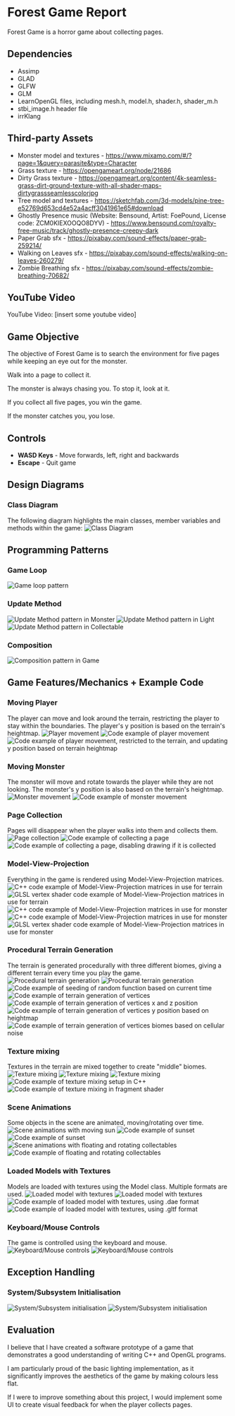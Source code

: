 # Forest Game Report
Forest Game is a horror game about collecting pages.

## Dependencies
- Assimp
- GLAD
- GLFW
- GLM
- LearnOpenGL files, including mesh.h, model.h, shader.h, shader_m.h
- stbi_image.h header file
- irrKlang

## Third-party Assets
- Monster model and textures - https://www.mixamo.com/#/?page=1&query=parasite&type=Character
- Grass texture - https://opengameart.org/node/21686
- Dirty Grass texture - https://opengameart.org/content/4k-seamless-grass-dirt-ground-texture-with-all-shader-maps-dirtygrassseamlesscolorjpg
- Tree model and textures - https://sketchfab.com/3d-models/pine-tree-e52769d653cd4e52a4acff3041961e65#download
- Ghostly Presence music (Website: Bensound, Artist: FoePound, License code: ZCM0KIEXOOQO8DYV) - https://www.bensound.com/royalty-free-music/track/ghostly-presence-creepy-dark
- Paper Grab sfx - https://pixabay.com/sound-effects/paper-grab-259214/
- Walking on Leaves sfx - https://pixabay.com/sound-effects/walking-on-leaves-260279/
- Zombie Breathing sfx - https://pixabay.com/sound-effects/zombie-breathing-70682/

## YouTube Video
YouTube Video: [insert some youtube video]

## Game Objective
The objective of Forest Game is to search the environment for five pages while keeping an eye out for the monster.

Walk into a page to collect it.

The monster is always chasing you. To stop it, look at it.

If you collect all five pages, you win the game.

If the monster catches you, you lose.

## Controls
- **WASD Keys** - Move forwards, left, right and backwards
- **Escape** - Quit game

## Design Diagrams

### Class Diagram
The following diagram highlights the main classes, member variables and methods within the game:
![Class Diagram](./images/forest_class_diagram.png)

## Programming Patterns

### Game Loop
![Game loop pattern](./images/game_loop.png)
### Update Method
![Update Method pattern in Monster](./images/monster_update_method.png)
![Update Method pattern in Light](./images/light_update_method.png)
![Update Method pattern in Collectable](./images/collectable_update_method.png)
### Composition
![Composition pattern in Game](./images/composition.png)

## Game Features/Mechanics + Example Code

### Moving Player
The player can move and look around the terrain, restricting the player to stay within the boundaries. The player's y position is based on the terrain's heightmap.
![Player movement](./images/player_movement.gif)
![Code example of player movement](./images/player_movement.png)
![Code example of player movement, restricted to the terrain, and updating y position based on terrain heightmap](./images/player_movement2.png)
### Moving Monster
The monster will move and rotate towards the player while they are not looking. The monster's y position is also based on the terrain's heightmap.
![Monster movement](./images/monster_movement.gif)
![Code example of monster movement](./images/monster_movement_code.png)
### Page Collection
Pages will disappear when the player walks into them and collects them.
![Page collection](./images/page_collection.gif)
![Code example of collecting a page](./images/page_collection.png)
![Code example of collecting a page, disabling drawing if it is collected](./images/page_collection2.png)
### Model-View-Projection
Everything in the game is rendered using Model-View-Projection matrices.
![C++ code example of Model-View-Projection matrices in use for terrain](./images/mvp_cpp_terrain.png)
![GLSL vertex shader code example of Model-View-Projection matrices in use for terrain](./images/mvp_vert_terrain.png)
![C++ code example of Model-View-Projection matrices in use for monster](./images/mvp_cpp_monster1.png)
![C++ code example of Model-View-Projection matrices in use for monster](./images/mvp_cpp_monster2.png)
![GLSL vertex shader code example of Model-View-Projection matrices in use for monster](./images/mvp_vert_monster.png)
### Procedural Terrain Generation
The terrain is generated procedurally with three different biomes, giving a different terrain every time you play the game.
![Procedural terrain generation](./images/pcg1.png)
![Procedural terrain generation](./images/pcg2.png)
![Code example of seeding of random function based on current time](./images/pcg_code1.png)
![Code example of terrain generation of vertices](./images/pcg_code2.png)
![Code example of terrain generation of vertices x and z position](./images/pcg_code2-5.png)
![Code example of terrain generation of vertices y position based on heightmap](./images/pcg_code3.png)
![Code example of terrain generation of vertices biomes based on cellular noise](./images/pcg_code4.png)
### Texture mixing
Textures in the terrain are mixed together to create "middle" biomes.
![Texture mixing](./images/grass.png)
![Texture mixing](./images/dirty-grass.png)
![Texture mixing](./images/texture_mixing.png)
![Code example of texture mixing setup in C++](./images/texture_mixing_code1.png)
![Code example of texture mixing in fragment shader](./images/texture_mixing_code2.png)
### Scene Animations
Some objects in the scene are animated, moving/rotating over time.
![Scene animations with moving sun](./images/sunset.gif)
![Code example of sunset](./images/sunset_code.png)
![Code example of sunset](./images/sunset_code2.png)
![Scene animations with floating and rotating collectables](./images/page_animation.gif)
![Code example of floating and rotating collectables](./images/page_animation_code.png)
### Loaded Models with Textures
Models are loaded with textures using the Model class. Multiple formats are used.
![Loaded model with textures](./images/model_monster.png)
![Loaded model with textures](./images/model_page.png)
![Code example of loaded model with textures, using .dae format](./images/model_monster_code.png)
![Code example of loaded model with textures, using .gltf format](./images/model_page_code.png)
### Keyboard/Mouse Controls
The game is controlled using the keyboard and mouse.
![Keyboard/Mouse controls](./images/controls_keyboard.png)
![Keyboard/Mouse controls](./images/controls_mouse.png)

## Exception Handling

### System/Subsystem Initialisation
![System/Subsystem initialisation](./images/error_handling1.png)
![System/Subsystem initialisation](./images/error_handling2.png)

## Evaluation
I believe that I have created a software prototype of a game that demonstrates a good understanding of writing C++ and OpenGL programs.

I am particularly proud of the basic lighting implementation, as it significantly improves the aesthetics of the game by making colours less flat.

If I were to improve something about this project, I would implement some UI to create visual feedback for when the player collects pages.